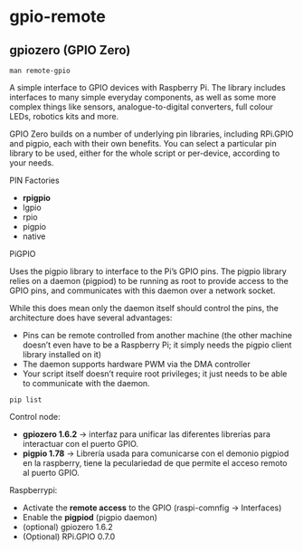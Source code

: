 # gpio-remote

## gpiozero (GPIO Zero)

    man remote-gpio

A simple interface to GPIO devices with Raspberry Pi. The library includes interfaces to many simple everyday components, as well as some more complex things like sensors, analogue-to-digital converters, full colour LEDs, robotics kits and more.

GPIO Zero builds on a number of underlying pin libraries, including RPi.GPIO and pigpio, each with their own benefits. You can select a particular pin library to be used, either for the whole script or per-device, according to your needs. 

PIN Factories

* __rpigpio__
* lgpio
* rpio
* pigpio
* native

PiGPIO

Uses the pigpio library to interface to the Pi’s GPIO pins. The pigpio library relies on a daemon (pigpiod) to be running as root to provide access to the GPIO pins, and communicates with this daemon over a network socket.

While this does mean only the daemon itself should control the pins, the architecture does have several advantages:

* Pins can be remote controlled from another machine (the other machine doesn’t even have to be a Raspberry Pi; it simply needs the pigpio client library installed on it)
* The daemon supports hardware PWM via the DMA controller
* Your script itself doesn’t require root privileges; it just needs to be able to communicate with the daemon.



```
pip list
```

Control node:

* __gpiozero 1.6.2__ -> interfaz para unificar las diferentes librerías para interactuar con el puerto GPIO.
* __pigpio 1.78__ -> Librería usada para comunicarse con el demonio pigpiod en la raspberry, tiene la peculariedad de que permite el acceso remoto al puerto GPIO.

Raspberrypi:

* Activate the __remote access__ to the GPIO (raspi-comnfig -> Interfaces)
* Enable the __pigpiod__ (pigpio daemon)
* (optional) gpiozero 1.6.2 
* (Optional) RPi.GPIO 0.7.0
